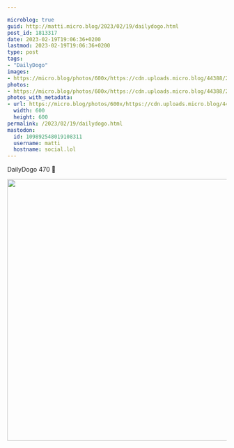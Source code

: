 ```yaml
---

microblog: true
guid: http://matti.micro.blog/2023/02/19/dailydogo.html
post_id: 1813317
date: 2023-02-19T19:06:36+0200
lastmod: 2023-02-19T19:06:36+0200
type: post
tags:
- "DailyDogo"
images:
- https://micro.blog/photos/600x/https://cdn.uploads.micro.blog/44388/2023/aad18e9b37.jpg
photos:
- https://micro.blog/photos/600x/https://cdn.uploads.micro.blog/44388/2023/aad18e9b37.jpg
photos_with_metadata:
- url: https://micro.blog/photos/600x/https://cdn.uploads.micro.blog/44388/2023/aad18e9b37.jpg
  width: 600
  height: 600
permalink: /2023/02/19/dailydogo.html
mastodon:
  id: 109892548019108311
  username: matti
  hostname: social.lol
---
```

DailyDogo 470 🐶

<img src="/media/uploads/2023/aad18e9b37.jpg" width="600" height="600" alt="" />
